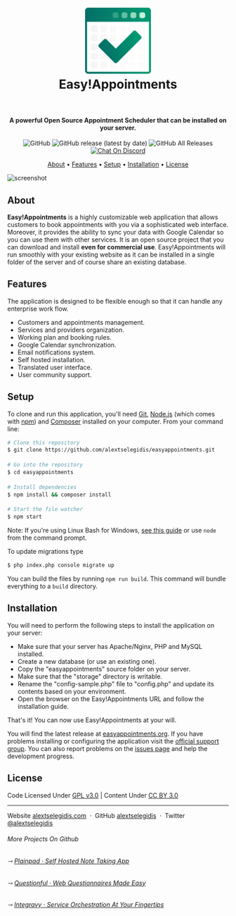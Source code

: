 <h1 align="center">
    <br>
    <a href="https://easyappointments.org">
        <img src="https://raw.githubusercontent.com/alextselegidis/easyappointments/develop/logo.png" alt="Easy!Appointments" width="150">
    </a>
    <br>
    Easy!Appointments
    <br>
</h1>

<br>

<h4 align="center">
    A powerful Open Source Appointment Scheduler that can be installed on your server. 
</h4>

<p align="center">
  <img alt="GitHub" src="https://img.shields.io/github/license/alextselegidis/easyappointments?style=for-the-badge">
  <img alt="GitHub release (latest by date)" src="https://img.shields.io/github/v/release/alextselegidis/easyappointments?style=for-the-badge">
  <img alt="GitHub All Releases" src="https://img.shields.io/github/downloads/alextselegidis/easyappointments/total?style=for-the-badge">
  <a href="https://discord.com/invite/UeeSkaw">
    <img alt="Chat On Discord" src="https://img.shields.io/badge/chat-on%20discord-7289da?style=for-the-badge&logo=discord&logoColor=white">
  </a>
</p>

<p align="center">
  <a href="#about">About</a> •
  <a href="#features">Features</a> •
  <a href="#setup">Setup</a> •
  <a href="#installation">Installation</a> •
  <a href="#license">License</a>
</p>

![screenshot](screenshot.png)

## About

**Easy!Appointments** is a highly customizable web application that allows customers to book appointments with you 
via a sophisticated web interface. Moreover, it provides the ability to sync your data with Google Calendar so you can 
use them with other services. It is an open source project that you can download and install **even for commercial use**. 
Easy!Appointments will run smoothly with your existing website as it can be installed in a single folder of the 
server and of course share an existing database.

## Features

The application is designed to be flexible enough so that it can handle any enterprise work flow. 

* Customers and appointments management.
* Services and providers organization.
* Working plan and booking rules.
* Google Calendar synchronization.
* Email notifications system.
* Self hosted installation.
* Translated user interface.
* User community support. 

## Setup

To clone and run this application, you'll need [Git](https://git-scm.com), [Node.js](https://nodejs.org/en/download/) (which comes with [npm](http://npmjs.com)) and [Composer](https://getcomposer.org) installed on your computer. From your command line:

```bash
# Clone this repository
$ git clone https://github.com/alextselegidis/easyappointments.git

# Go into the repository
$ cd easyappointments

# Install dependencies
$ npm install && composer install

# Start the file watcher
$ npm start
```

Note: If you're using Linux Bash for Windows, [see this guide](https://www.howtogeek.com/261575/how-to-run-graphical-linux-desktop-applications-from-windows-10s-bash-shell/) or use `node` from the command prompt.

To update migrations type

```bash
$ php index.php console migrate up
```

You can build the files by running `npm run build`. This command will bundle everything to a `build` directory.

## Installation

You will need to perform the following steps to install the application on your server:

* Make sure that your server has Apache/Nginx, PHP and MySQL installed.
* Create a new database (or use an existing one).
* Copy the "easyappointments" source folder on your server.
* Make sure that the "storage" directory is writable.
* Rename the "config-sample.php" file to "config.php" and update its contents based on your environment.
* Open the browser on the Easy!Appointments URL and follow the installation guide.

That's it! You can now use Easy!Appointments at your will.

You will find the latest release at [easyappointments.org](https://easyappointments.org).
If you have problems installing or configuring the application visit the
[official support group](https://groups.google.com/forum/#!forum/easy-appointments).
You can also report problems on the [issues page](https://github.com/alextselegidis/easyappointments/issues)
and help the development progress.

## License 

Code Licensed Under [GPL v3.0](https://www.gnu.org/licenses/gpl-3.0.en.html) | Content Under [CC BY 3.0](https://creativecommons.org/licenses/by/3.0/)

---

Website [alextselegidis.com](https://alextselegidis.com) &nbsp;&middot;&nbsp;
GitHub [alextselegidis](https://github.com/alextselegidis) &nbsp;&middot;&nbsp;
Twitter [@alextselegidis](https://twitter.com/AlexTselegidis)

###### More Projects On Github
###### ⇾ [Plainpad &middot; Self Hosted Note Taking App](https://github.com/alextselegidis/plainpad)
###### ⇾ [Questionful &middot; Web Questionnaires Made Easy](https://github.com/alextselegidis/questionful)
###### ⇾ [Integravy &middot; Service Orchestration At Your Fingertips](https://github.com/alextselegidis/integravy)
